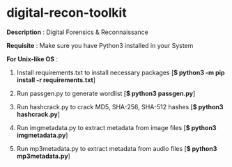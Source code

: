 # digital-recon-toolkit

**Description** : Digital Forensics & Reconnaissance

**Requisite** : Make sure you have Python3 installed in your System

**For Unix-like OS** :

1. Install requirements.txt to install necessary packages [**$ python3 -m pip install -r requirements.txt**] 

2. Run passgen.py to generate wordlist [**$ python3 passgen.py**]

3. Run hashcrack.py to crack MD5, SHA-256, SHA-512 hashes [**$ python3 hashcrack.py**]

4. Run imgmetadata.py to extract metadata from image files [**$ python3 imgmetadata.py**]

5. Run mp3metadata.py to extract metadata from audio files [**$ python3 mp3metadata.py**]
